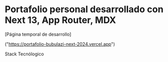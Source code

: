 # Portafolio personal desarrollado con Next 13, App Router, MDX

[Página temporal de desarrollo]

("https://portafolio-bubulazi-next-2024.vercel.app")

Stack Tecnólogico
